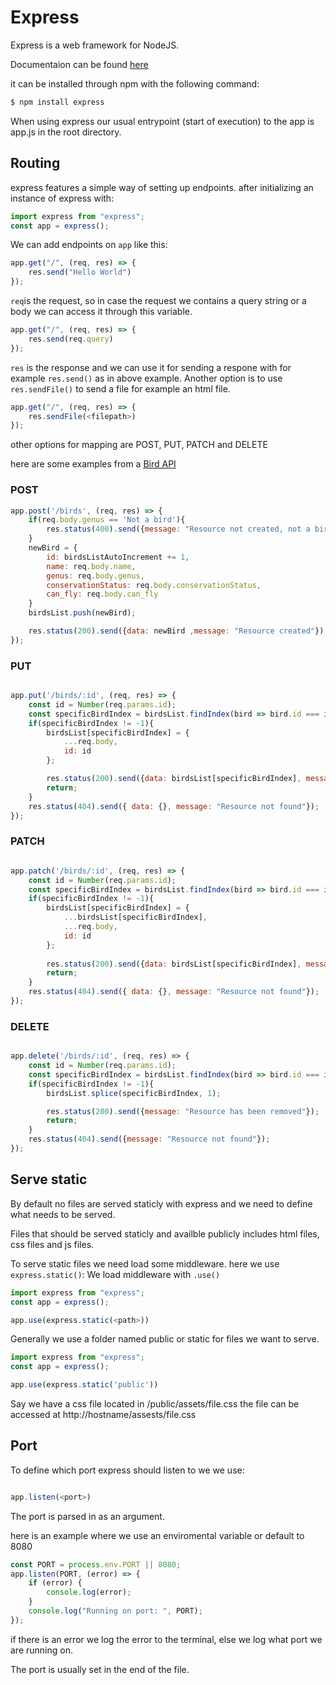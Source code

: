 # Express

Express is a web framework for NodeJS. 

Documentaion can be found [here](https://expressjs.com/)

it can be installed through npm with the following command:

``` bash
$ npm install express
```
When using express our usual entrypoint (start of execution) to the app is app.js in the root directory.

## Routing

express features a simple way of setting up endpoints.
after initializing an instance of express with:

``` javascript
import express from "express";
const app = express();
```

We can add endpoints on ```app``` like this:

``` javascript
app.get("/", (req, res) => {
    res.send("Hello World")
});
```

```req```is the request, so in case the request we contains a query string or a body we can access it through this variable.

``` javascript
app.get("/", (req, res) => {
    res.send(req.query)
});
```


```res``` is the response and we can use it for sending a respone with for example ```res.send()``` as in above example.
Another option is to use ```res.sendFile()``` to send a file for example an html file.

``` javascript
app.get("/", (req, res) => {
    res.sendFile(<filepath>)
});
```

other options for mapping are POST, PUT, PATCH and DELETE

here are some examples from a [Bird API](https://github.com/Andreassim/Kea_Node/blob/main/BirdsAPIv2/app.js)

### POST

``` javascript
app.post('/birds', (req, res) => {
    if(req.body.genus == 'Not a bird'){
        res.status(400).send({message: "Resource not created, not a bird"});
    }
    newBird = {
        id: birdsListAutoIncrement += 1,
        name: req.body.name,
        genus: req.body.genus,
        conservationStatus: req.body.conservationStatus,
        can_fly: req.body.can_fly
    }
    birdsList.push(newBird);

    res.status(200).send({data: newBird ,message: "Resource created"});
});
```

### PUT

``` javascript

app.put('/birds/:id', (req, res) => {
    const id = Number(req.params.id);
    const specificBirdIndex = birdsList.findIndex(bird => bird.id === id);
    if(specificBirdIndex != -1){
        birdsList[specificBirdIndex] = {
            ...req.body,
            id: id
        };

        res.status(200).send({data: birdsList[specificBirdIndex], message: "Resource updated"});
        return;
    }
    res.status(404).send({ data: {}, message: "Resource not found"});
});

```

### PATCH

``` javascript

app.patch('/birds/:id', (req, res) => {
    const id = Number(req.params.id);
    const specificBirdIndex = birdsList.findIndex(bird => bird.id === id);
    if(specificBirdIndex != -1){
        birdsList[specificBirdIndex] = {
            ...birdsList[specificBirdIndex],
            ...req.body,
            id: id
        };
        
        res.status(200).send({data: birdsList[specificBirdIndex], message: "Resource updated"});
        return;
    }
    res.status(404).send({ data: {}, message: "Resource not found"});
});

```


### DELETE 

``` javascript

app.delete('/birds/:id', (req, res) => {
    const id = Number(req.params.id);
    const specificBirdIndex = birdsList.findIndex(bird => bird.id === id);
    if(specificBirdIndex != -1){
        birdsList.splice(specificBirdIndex, 1);

        res.status(200).send({message: "Resource has been removed"});
        return;
    }
    res.status(404).send({message: "Resource not found"});
});


```


## Serve static

By default no files are served staticly with express and we need to define what needs to be served.

Files that should be served staticly and availble publicly includes html files, css files and js files.

To serve static files we need load some middleware. here we use ```express.static()```:
We load middleware with ```.use()```

``` javascript
import express from "express";
const app = express();

app.use(express.static(<path>))

```

Generally we use a folder named public or static for files we want to serve.

``` javascript
import express from "express";
const app = express();

app.use(express.static('public'))

```

Say we have a css file located in /public/assets/file.css
the file can be accessed at http://hostname/assests/file.css


## Port

To define which port express should listen to we we use: 

``` javascript

app.listen(<port>)

```

The port is parsed in as an argument. 

here is an example where we use an enviromental variable or default to 8080

``` javascript 
const PORT = process.env.PORT || 8080;
app.listen(PORT, (error) => {
    if (error) {
        console.log(error);
    }
    console.log("Running on port: ", PORT);
});
```
if there is an error we log the error to the terminal, else we log what port we are running on.

The port is usually set in the end of the file.




